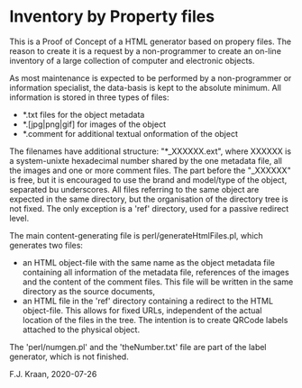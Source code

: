 # Inventory by Property files

This is a Proof of Concept of a HTML generator based on propery files. The reason 
to create it is a request by a non-programmer to create an on-line inventory of
a large collection of computer and electronic objects. 

As most maintenance is expected to be performed by a non-programmer or information
specialist, the data-basis is kept to the absolute minimum. All information is
stored in three types of files:

* *.txt files for the object metadata
* *.[jpg|png|gif] for images of the object
* *.comment for additional textual onformation of the object
    
The filenames have additional structure: "*_XXXXXX.ext", where XXXXXX is a 
system-unixte hexadecimal number shared by the one metadata file, all the images 
and one or more comment files. The part before the "_XXXXXX" is free, but it is
encouraged to use the brand and model/type of the object, separated bu underscores.
All files referring to the same object are expected in the same directory, but 
the organisation of the directory tree is not fixed. The only exception is a 'ref'
directory, used for a passive redirect level.

The main content-generating file is perl/generateHtmlFiles.pl, which generates two
files:

* an HTML object-file with the same name as the object metadata file containing
  all information of the metadata file, references of the images and the
  content of the comment files. This file will be written in the same directory 
  as the source documents,
* an HTML file in the 'ref' directory containing a redirect to the HTML 
  object-file. This allows for fixed URLs, independent of the actual location
  of the files in the tree. The intention is to create QRCode labels attached
  to the physical object.
  
The 'perl/numgen.pl' and the 'theNumber.txt' file are part of the label generator, 
which is not finished.
      
F.J. Kraan, 2020-07-26
      
